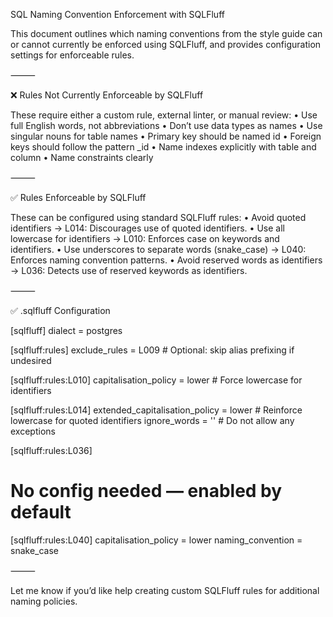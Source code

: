 SQL Naming Convention Enforcement with SQLFluff

This document outlines which naming conventions from the style guide can or cannot currently be enforced using SQLFluff, and provides configuration settings for enforceable rules.

⸻

❌ Rules Not Currently Enforceable by SQLFluff

These require either a custom rule, external linter, or manual review:
	•	Use full English words, not abbreviations
	•	Don’t use data types as names
	•	Use singular nouns for table names
	•	Primary key should be named id
	•	Foreign keys should follow the pattern <table>_id
	•	Name indexes explicitly with table and column
	•	Name constraints clearly

⸻

✅ Rules Enforceable by SQLFluff

These can be configured using standard SQLFluff rules:
	•	Avoid quoted identifiers
→ L014: Discourages use of quoted identifiers.
	•	Use all lowercase for identifiers
→ L010: Enforces case on keywords and identifiers.
	•	Use underscores to separate words (snake_case)
→ L040: Enforces naming convention patterns.
	•	Avoid reserved words as identifiers
→ L036: Detects use of reserved keywords as identifiers.

⸻

✅ .sqlfluff Configuration

[sqlfluff]
dialect = postgres

[sqlfluff:rules]
exclude_rules = L009  # Optional: skip alias prefixing if undesired

[sqlfluff:rules:L010]
capitalisation_policy = lower  # Force lowercase for identifiers

[sqlfluff:rules:L014]
extended_capitalisation_policy = lower  # Reinforce lowercase for quoted identifiers
ignore_words = ''  # Do not allow any exceptions

[sqlfluff:rules:L036]
# No config needed — enabled by default

[sqlfluff:rules:L040]
capitalisation_policy = lower
naming_convention = snake_case


⸻

Let me know if you’d like help creating custom SQLFluff rules for additional naming policies.
